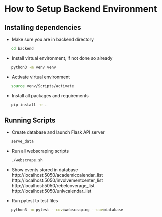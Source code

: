 # How to Setup Backend Environment

## Installing dependencies

- Make sure you are in backend directory
```sh
   cd backend
```

- Install virtual environment, if not done so already
```sh
   python3 -m venv venv
```

- Activate virtual environment
```sh
   source venv/Scripts/activate
```

- Install all packages and requirements
```sh
   pip install -e .
```

## Running Scripts

- Create database and launch Flask API server
```sh
   serve_data
```

- Run all webscraping scripts
```sh
   ./webscrape.sh
```

- Show events stored in database
http://localhost:5050/academiccalendar_list
http://localhost:5050/involvementcenter_list
http://localhost:5050/rebelcoverage_list
http://localhost:5050/unlvcalendar_list

- Run pytest to test files
```sh
   python3 -m pytest --cov=webscraping --cov=database
```
